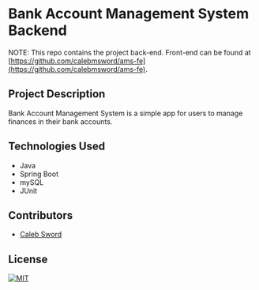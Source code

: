# Bank Account Management System Backend

NOTE: This repo contains the project back-end. Front-end can be found at [https://github.com/calebmsword/ams-fe](https://github.com/calebmsword/ams-fe).

## Project Description

Bank Account Management System is a simple app for users to manage finances in their bank accounts.

## Technologies Used

- Java
- Spring Boot
- mySQL
- JUnit

## Contributors

- [Caleb Sword](https://github.com/calebmsword)

## License

[![MIT](https://img.shields.io/github/license/RevatureRobert/2106Jun07RNCN-2-p2-be?style=for-the-badge)](https://github.com/Perfect-Personnel-Placement/backend/blob/cce792fb7b2227d101d330f048cc7a3d8ff762ec/LICENSE)
